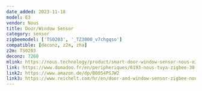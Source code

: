 ```yaml
---
date_added: 2023-11-18
model: E3
vendor: Nous
title: Door/Window Sensor
category: sensor
zigbeemodel: ['TS0203', '_TZ3000_v7chgqso']
compatible: [deconz, z2m, zha]
z2m: TS0203
deconz: 7260
mlink: https://nous.technology/product/smart-door-window-sensor-nous-e3-zigbee.html
link: https://www.domadoo.fr/en/peripheriques/6193-nous-tuya-zigbee-30-door-or-window-sensor-5907772033876.html
link2: https://www.amazon.de/dp/B0054PSJW2
link3: https://www.reichelt.com/hr/en/door-and-window-sensor-zigbee-nous-e3-p347725.html
---
```

